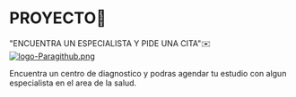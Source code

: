 
# PROYECTO🙌

 "ENCUENTRA UN ESPECIALISTA Y PIDE UNA CITA"✉️
[![logo-Paragithub.png](https://i.postimg.cc/Pxnwf4tC/logo-Paragithub.png)](https://postimg.cc/yJndv03K)


Encuentra un centro de diagnostico y podras agendar tu estudio con algun especialista en el area de la salud.

